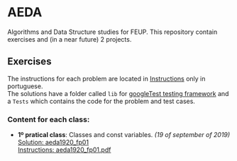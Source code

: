 # AEDA
Algorithms and Data Structure studies for FEUP. This repository contain exercises and (in a near future) 2 projects.

## Exercises 

The instructions for each problem are located in [Instructions](https://github.com/Jumaruba/AEDA/tree/master/Instructions) only in portuguese.  
The solutions have a folder called `lib` for [googleTest testing framework](https://github.com/google/googletest) and a `Tests` which contains the code for the problem and test cases. 

### Content for each class:  

- __1º pratical class__: Classes and const variables. _(19 of september of 2019)_   
  [Solution: aeda1920_fp01](https://github.com/Jumaruba/AEDA/tree/master/aeda1920_fp01)  
  [Instructions: aeda1920_fp01.pdf](https://github.com/Jumaruba/AEDA/blob/master/Instructions/aeda1920_fp01.pdf) 

